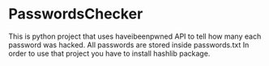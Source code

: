 # PasswordsChecker 

This is python project that uses haveibeenpwned API to tell how many each password was hacked.
All passwords are stored inside passwords.txt
In order to use that project you have to install hashlib package.
